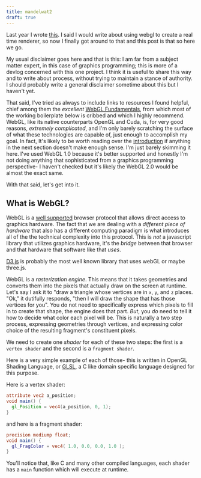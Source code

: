 ```yaml
---
title: mandelwat2
draft: true
---
```


Last year I wrote [this](/the-mandelwat-set/). I said I would write about using
webgl to create a real time renderer, so now I finally got around to that and
this post is that so here we go.

My usual disclaimer goes here and that is this: I am far from a subject matter
expert, in this case of graphics programming; this is more of a devlog
concerned with this one project.  I think it is useful to share this way and to
write about process, without trying to maintain a stance of authority. I should
probably write a general disclaimer sometime about this but I haven't yet.

That said, I've tried as always to include links to resources I found helpful,
chief among them the _excellent_ [WebGL
Fundamentals](https://webglfundamentals.org/), from which most of the working
boilerplate below is cribbed and which I highly recommend.  WebGL, like its
native counterparts OpenGL and Cuda, is, for very good reasons, _extremely
complicated_, and I'm only barely scratching the surface of what these
technologies are capable of, just enough to accomplish my goal. In fact, It's
likely to be worth reading over the
[introduction](https://webglfundamentals.org/webgl/lessons/webgl-fundamentals.html)
if anything in the next section doesn't make enough sense. I'm just barely
skimming it here. I've used WebGL 1.0 because it's better supported and honestly
I'm not doing anything that sophisticated from a graphics programming
perspective- I haven't checked but it's likely the WebGL 2.0 would be almost
the exact same.

With that said, let's get into it.

What is WebGL?
-------------

WebGL is a [well supported](https://caniuse.com/#search=webgl) browser protocol
that allows direct access to graphics hardware. The fact that we are dealing
with a _different piece of hardware_ that also has a different computing paradigm is
what introduces all of the the technical complexity into this protocol. This is
_not_ a javascript library that utilizes graphics hardware, it's the _bridge_
between that browser and that hardware that software like that _uses_.

[D3.js](https://d3js.org/) is probably the most well known library that uses webGL
or maybe three.js.

WebGL is a _rasterization engine_. This means that it takes geometries and
converts them into the pixels that actually draw on the screen at runtime.
Let's say I ask it to "draw a triangle whose vertices are in `x`, `y`, and `z`
places.  "Ok," it dutifully responds, "then I will draw the shape that has
those vertices for you". You do not need to specifically express which pixels
to fill in to create that shape, the engine does that part. _But_, you _do_
need to tell it how to decide what color each pixel will be. This is naturally
a two step process, expressing geometries through vertices, and expressing
color choice of the resulting fragment's constituent pixels.

We need to create one _shader_ for each of these two steps: the first is a
`vertex shader` and the second is a `fragment shader`.

Here is a very simple example of each of those- this is written in OpenGL
Shading Language, or
[GLSL](https://www.khronos.org/opengl/wiki/OpenGL_Shading_Language), a C like
domain specific language designed for this purpose.

Here is a vertex shader:

```glsl
attribute vec2 a_position;
void main() {
  gl_Position = vec4(a_position, 0, 1);
}
```

and here is a fragment shader:

```glsl
precision mediump float;
void main() {
  gl_FragColor = vec4( 1.0, 0.0, 0.0, 1.0 );
}
```

You'll notice that, like C and many other compiled languages, each shader has a
`main` function which will execute at runtime.
